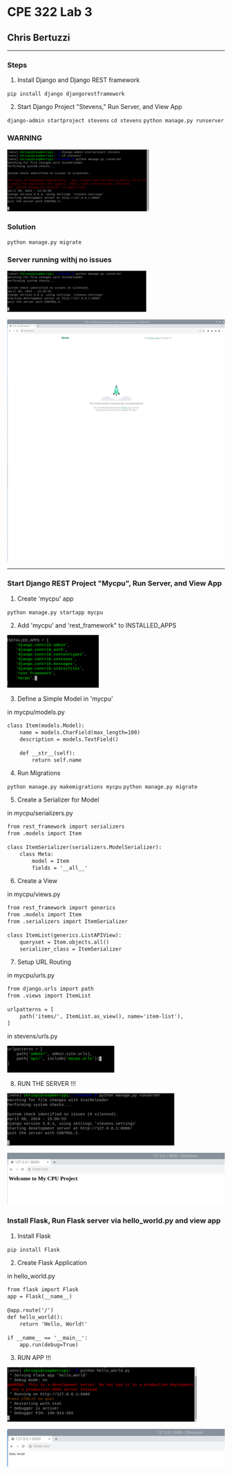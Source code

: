 # CPE 322 Lab 3

## Chris Bertuzzi

---

### Steps

1. Install Django and Django REST framework

`pip install django djangorestframework`

2. Start Django Project "Stevens," Run Server, and View App

`django-admin startproject stevens`
`cd stevens`
`python manage.py runserver`

### WARNING

![image](Images/Lab4/migrate.png)

### Solution

`python manage.py migrate`

### Server running withj no issues

![image](Images/Lab4/server.png)

![image](Images/Lab4/serveronline.png)

---

### Start Django REST Project "Mycpu", Run Server, and View App

1. Create 'mycpu' app

`python manage.py startapp mycpu`

2. Add 'mycpu' and 'rest_framework" to INSTALLED_APPS

![image](Images/Lab4/installed_apps.png)

3. Define a Simple Model in 'mycpu'

in mycpu/models.py

```
class Item(models.Model):
    name = models.CharField(max_length=100)
    description = models.TextField()

    def __str__(self):
        return self.name
```

4. Run Migrations

`python manage.py makemigrations mycpu`
`python manage.py migrate`

5. Create a Serializer for Model

in mycpu/serializers.py

```
from rest_framework import serializers
from .models import Item

class ItemSerializer(serializers.ModelSerializer):
    class Meta:
        model = Item
        fields = '__all__'
```
6. Create a View

in mycpu/views.py

```
from rest_framework import generics
from .models import Item
from .serializers import ItemSerializer

class ItemList(generics.ListAPIView):
    queryset = Item.objects.all()
    serializer_class = ItemSerializer
```

7. Setup URL Routing

in mycpu/urls.py

```
from django.urls import path
from .views import ItemList

urlpatterns = [
    path('items/', ItemList.as_view(), name='item-list'),
]
```

in stevens/urls.py

![image](Images/Lab4/URLS.png)


8. RUN THE SERVER !!!

![image](Images/Lab4/runserver.png)

![image](Images/Lab4/welcome.png)

### Install Flask, Run Flask server via hello_world.py and view app

1. Install Flask

`pip install Flask`

2. Create Flask Application

in hello_world.py

```
from flask import Flask
app = Flask(__name__)

@app.route('/')
def hello_world():
    return 'Hello, World!'

if __name__ == '__main__':
    app.run(debug=True)
```

3. RUN APP !!!

![image](Images/Lab4/app.png)

![image](Images/Lab4/app_live.png)
